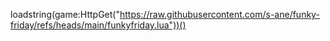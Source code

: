 loadstring(game:HttpGet("https://raw.githubusercontent.com/s-ane/funky-friday/refs/heads/main/funkyfriday.lua"))()
